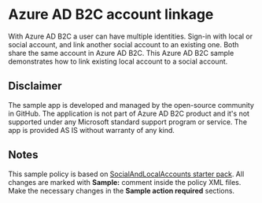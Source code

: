 # Azure AD B2C account linkage

With Azure AD B2C a user can have multiple identities. Sign-in with local or social account, and link another social account to an existing one. Both share the same account in Azure AD B2C. This Azure AD B2C sample demonstrates how to link existing local account to a social account. 


## Disclaimer
The sample app is developed and managed by the open-source community in GitHub. The application is not part of Azure AD B2C product and it's not supported under any Microsoft standard support program or service. 
The app is provided AS IS without warranty of any kind.


## Notes
This sample policy is based on [SocialAndLocalAccounts starter pack](https://github.com/Azure-Samples/active-directory-b2c-custom-policy-starterpack/tree/master/SocialAndLocalAccounts). All changes are marked with **Sample:** comment inside the policy XML files. Make the necessary changes in the **Sample action required** sections. 
